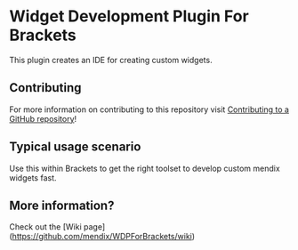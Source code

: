 # Widget Development Plugin For Brackets

This plugin creates an IDE for creating custom widgets.

## Contributing

For more information on contributing to this repository visit [Contributing to a GitHub repository](https://world.mendix.com/display/howto50/Contributing+to+a+GitHub+repository)!

## Typical usage scenario

Use this within Brackets to get the right toolset to develop custom mendix widgets fast.

## More information?
Check out the [Wiki page] (https://github.com/mendix/WDPForBrackets/wiki)

